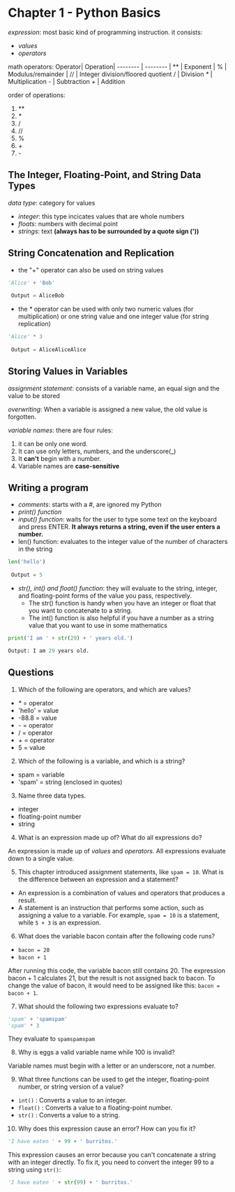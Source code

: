 # Chapter 1 - Python Basics

*expression*: most basic kind of programming instruction. it consists:
-  *values*
- *operators*


math operators:
Operator| Operation| 
-------- | -------- | 
**  | Exponent  | 
%   | Modulus/remainder   | 
//  | Integer division/floored quotient
/  | Division
_*_ | Multiplication
*-* | Subtraction
*+* | Addition

order of operations:
1. **
2. _*_
3. /
4. //
5. %
6. *+*
7. *-*

## The Integer, Floating-Point, and String Data Types

*data type*: category for values
- *integer*: this type incicates values that are whole numbers
- *floats*: numbers with decimal point
- *strings*: text **(always has to be surrounded by a quote sign ('))**

## String Concatenation and Replication

- the "+" operator can also be used on string values

```python
'Alice' + 'Bob'
 
 Output = AliceBob
````
- the _*_ operator  can be used with only two numeric values (for multiplication) or one string value and one integer value (for string replication)
```python
'Alice' * 3
 
 Output = AliceAliceAlice
 ````

## Storing Values in Variables

*assignment statement*: consists of a variable name, an equal sign and the value to be stored

*overwriting*: When a variable is assigned a new value, the old value is forgotten. 

*variable names*: there are four rules:
1. it can be only one word.
2. It can use only letters, numbers, and the underscore(_)
3. It **can't** begin with a number.
4. Variable names are **case-sensitive**

## Writing a program

- *comments*: starts with a #, are ignored my Python
- *print() function*
- *input() function*: waits for the user to type some text on the keyboard and press ENTER. **It always returns a string, even if the user enters a number.**
- len() function: evaluates to the integer value of the number of characters in the string
```python
len('hello')
 
 Output = 5
 ````
- *str(), int() and float() function*: they will evaluate to the string, integer, and floating-point forms of the value you pass, respectively. 
    - The str() function is handy when you have an integer or float that you want to concatenate to a string. 
    - The int() function is also helpful if you have a number as a string value that you want to use in some mathematics
```python
print('I am ' + str(29) + ' years old.') 

Output: I am 29 years old.
````
## Questions

1. Which of the following are operators, and which are values?

- _*_ = operator
- 'hello' = value
- -88.8 = value
- *-* = operator
- / = operator
- *+* = operator
- 5 = value

2. Which of the following is a variable, and which is a string?

- spam = variable 
- 'spam' = string (enclosed in quotes)

3. Name three data types.

- integer
- floating-point number
- string

4. What is an expression made up of? What do all expressions do?

An expression is made up of *values* and *operators*. All expressions evaluate down to a single value.

5. This chapter introduced assignment statements, like ```spam = 10```. What is the difference between an expression and a statement?

- An expression is a combination of values and operators that produces a result.
- A statement is an instruction that performs some action, such as assigning a value to a variable. For example, ```spam = 10``` is a statement, while ```5 + 3``` is an expression.


6. What does the variable bacon contain after the following code runs?

- ```bacon = 20```
- ```bacon + 1```

After running this code, the variable bacon still contains 20. The expression bacon + 1 calculates 21, but the result is not assigned back to bacon. To change the value of bacon, it would need to be assigned like this: ```bacon = bacon + 1```.

7. What should the following two expressions evaluate to?

```python
'spam' + 'spamspam' 
'spam' * 3
````

They evaluate to ```spamspamspam```


8. Why is eggs a valid variable name while 100 is invalid?

Variable names must begin with a letter or an underscore, not a number. 

9. What three functions can be used to get the integer, floating-point number, or string version of a value?

- ```int()``` : Converts a value to an integer.
- ```float()``` : Converts a value to a floating-point number.
- ```str()``` : Converts a value to a string.


10. Why does this expression cause an error? How can you fix it?

```python
'I have eaten ' + 99 + ' burritos.'

```
This expression causes an error because you can't concatenate a string with an integer directly. To fix it, you need to convert the integer 99 to a string using ```str()```:
```python
'I have eaten ' + str(99) + ' burritos.'
````




























